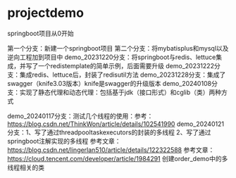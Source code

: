 # projectdemo
springboot项目从0开始


第一个分支：新建一个springboot项目
第二个分支：将mybatisplus和mysql以及逆向工程加到项目中
demo_20231220分支：将springboot与redis、lettuce集成，并写了一个redistemplate的简单示例，后面需要升级
demo_20231222分支：集成redis、lettuce后，封装了redisutil方法
demo_20231228分支：集成了swagger（knife3.03版本）knife是swagger的升级版本
demo_20240108分支：实现了静态代理和动态代理：包括基于jdk（接口形式）和cglib（类）两种方式

demo_20240117分支：测试几个线程的使用：参考：https://blog.csdn.net/ThinkWon/article/details/102541990
demo_20240121分支：1、写了通过threadpooltaskexecutors的封装的多线程
                  2、写了通过springboot注解实现的多线程
                  参考文章：https://blog.csdn.net/lingerlan510/article/details/122322588
                  参考文章：https://cloud.tencent.com/developer/article/1984291
                  创建order_demo中的多线程相关的类